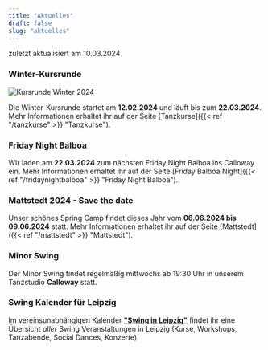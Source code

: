 ```yaml
---
title: "Aktuelles"
draft: false
slug: "aktuelles"
---
```


zuletzt aktualisiert am 10.03.2024

### Winter-Kursrunde
![Kursrunde Winter 2024](../slider_kurse_winter_2024.png)

Die Winter-Kursrunde startet am **12.02.2024** und läuft bis zum **22.03.2024**. Mehr Informationen erhaltet ihr auf der Seite [Tanzkurse]({{< ref "/tanzkurse" >}} "Tanzkurse").

### Friday Night Balboa
Wir laden am **22.03.2024** zum nächsten Friday Night Balboa ins Calloway ein. Mehr Informationen erhaltet ihr auf der Seite [Friday Balboa Night]({{< ref "/fridaynightbalboa" >}} "Friday Night Balboa").

### Mattstedt 2024 - Save the date
Unser schönes Spring Camp findet dieses Jahr vom **06.06.2024 bis 09.06.2024** statt. Mehr Informationen erhaltet ihr auf der Seite [Mattstedt]({{< ref "/mattstedt" >}} "Mattstedt").

### Minor Swing
Der Minor Swing findet regelmäßig mittwochs ab 19:30 Uhr in unserem Tanzstudio **Calloway** statt.

### Swing Kalender für Leipzig
Im vereinsunabhängigen Kalender [**"Swing in Leipzig"**](https://kalender.digital/0c529f4b4448ea55b992) findet ihr eine Übersicht *aller* Swing Veranstaltungen in Leipzig (Kurse, Workshops, Tanzabende, Social Dances, Konzerte).
